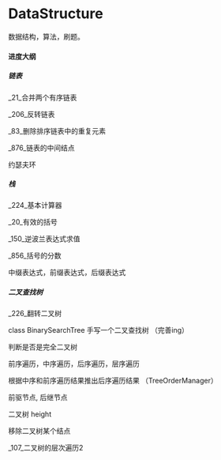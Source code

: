 # DataStructure
数据结构，算法，刷题。

#### 进度大纲

##### 链表
_21_合并两个有序链表

_206_反转链表

_83_删除排序链表中的重复元素

_876_链表的中间结点

约瑟夫环

##### 栈
_224_基本计算器

_20_有效的括号

_150_逆波兰表达式求值

_856_括号的分数

中缀表达式，前缀表达式，后缀表达式

##### 二叉查找树

_226_翻转二叉树

class BinarySearchTree 手写一个二叉查找树 （完善ing）

判断是否是完全二叉树

前序遍历，中序遍历，后序遍历，层序遍历

根据中序和前序遍历结果推出后序遍历结果 （TreeOrderManager）

前驱节点, 后继节点

二叉树 height

移除二叉树某个结点

_107_二叉树的层次遍历2




